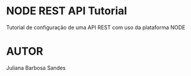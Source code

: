 # NODE REST API Tutorial
Tutorial de configuração de uma API REST com uso da plataforma NODE
# AUTOR
Juliana Barbosa Sandes
